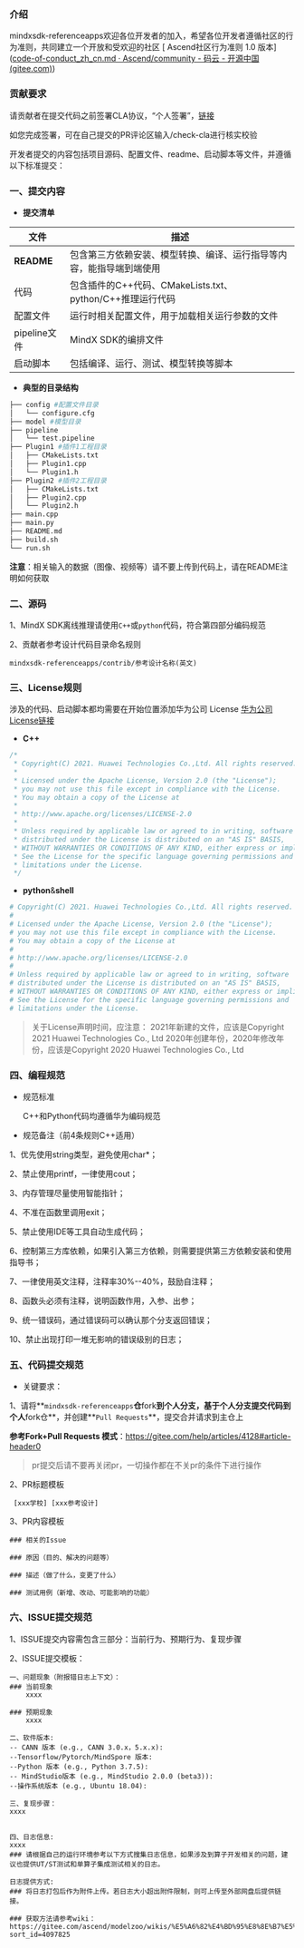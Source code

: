 ### 介绍

mindxsdk-referenceapps欢迎各位开发者的加入，希望各位开发者遵循社区的行为准则，共同建立一个开放和受欢迎的社区 [ Ascend社区行为准则 1.0 版本]([code-of-conduct_zh_cn.md · Ascend/community - 码云 - 开源中国 (gitee.com)](https://gitee.com/ascend/community/blob/master/code-of-conduct_zh_cn.md))

### 贡献要求

请贡献者在提交代码之前签署CLA协议，“个人签署”，[链接](https://clasign.osinfra.cn/sign/Z2l0ZWUlMkZhc2NlbmQ=)

如您完成签署，可在自己提交的PR评论区输入/check-cla进行核实校验

开发者提交的内容包括项目源码、配置文件、readme、启动脚本等文件，并遵循以下标准提交：

### 一、提交内容

- **提交清单**

| 文件         | 描述                                                         |
| ------------ | ------------------------------------------------------------ |
| **README**   | 包含第三方依赖安装、模型转换、编译、运行指导等内容，能指导端到端使用 |
| 代码         | 包含插件的C++代码、CMakeLists.txt、python/C++推理运行代码    |
| 配置文件     | 运行时相关配置文件，用于加载相关运行参数的文件               |
| pipeline文件 | MindX SDK的编排文件                                          |
| 启动脚本     | 包括编译、运行、测试、模型转换等脚本                         |

- **典型的目录结构**

```bash
├── config #配置文件目录
│   └── configure.cfg
├── model #模型目录
├── pipeline
│   └── test.pipeline
├── Plugin1 #插件1工程目录
│   ├── CMakeLists.txt
│   ├── Plugin1.cpp
│   └── Plugin1.h
├── Plugin2 #插件2工程目录
│   ├── CMakeLists.txt
│   ├── Plugin2.cpp
│   └── Plugin2.h
├── main.cpp
├── main.py
├── README.md
├── build.sh
└── run.sh
```

**注意**：相关输入的数据（图像、视频等）请不要上传到代码上，请在README注明如何获取

### 二、源码

1、MindX SDK离线推理请使用`C++`或`python`代码，符合第四部分编码规范

2、贡献者参考设计代码目录命名规则

```shell
mindxsdk-referenceapps/contrib/参考设计名称(英文)
```

### 三、License规则

涉及的代码、启动脚本都均需要在开始位置添加华为公司 License [华为公司 License链接](https://gitee.com/mindspore/mindspore/blob/master/LICENSE)

- **C++**

```c++
/*
 * Copyright(C) 2021. Huawei Technologies Co.,Ltd. All rights reserved.
 *
 * Licensed under the Apache License, Version 2.0 (the "License");
 * you may not use this file except in compliance with the License.
 * You may obtain a copy of the License at
 *
 * http://www.apache.org/licenses/LICENSE-2.0
 *
 * Unless required by applicable law or agreed to in writing, software
 * distributed under the License is distributed on an "AS IS" BASIS,
 * WITHOUT WARRANTIES OR CONDITIONS OF ANY KIND, either express or implied.
 * See the License for the specific language governing permissions and
 * limitations under the License.
 */
```

- **python**&**shell**

```python
# Copyright(C) 2021. Huawei Technologies Co.,Ltd. All rights reserved.
#
# Licensed under the Apache License, Version 2.0 (the "License");
# you may not use this file except in compliance with the License.
# You may obtain a copy of the License at
#
# http://www.apache.org/licenses/LICENSE-2.0
#
# Unless required by applicable law or agreed to in writing, software
# distributed under the License is distributed on an "AS IS" BASIS,
# WITHOUT WARRANTIES OR CONDITIONS OF ANY KIND, either express or implied.
# See the License for the specific language governing permissions and
# limitations under the License.
```

> 关于License声明时间，应注意： 2021年新建的文件，应该是Copyright 2021 Huawei Technologies Co., Ltd 2020年创建年份，2020年修改年份，应该是Copyright 2020 Huawei Technologies Co., Ltd

### 四、编程规范

- 规范标准

  C++和Python代码均遵循华为编码规范

- 规范备注（前4条规则C++适用）

1、优先使用string类型，避免使用char*；

2、禁止使用printf，一律使用cout；

3、内存管理尽量使用智能指针；

4、不准在函数里调用exit；

5、禁止使用IDE等工具自动生成代码；

6、控制第三方库依赖，如果引入第三方依赖，则需要提供第三方依赖安装和使用指导书；

7、一律使用英文注释，注释率30%--40%，鼓励自注释；

8、函数头必须有注释，说明函数作用，入参、出参；

9、统一错误码，通过错误码可以确认那个分支返回错误；

10、禁止出现打印一堆无影响的错误级别的日志；

### 五、代码提交规范

- 关键要求：

1、请将**`mindxsdk-referenceapps`**仓**fork**到个人分支，基于个人分支提交代码到个人**fork仓**，并创建**`Pull Requests`**，提交合并请求到主仓上

**参考Fork+Pull Requests 模式**：https://gitee.com/help/articles/4128#article-header0

> pr提交后请不要再关闭pr，一切操作都在不关pr的条件下进行操作

2、PR标题模板

```
 [xxx学校] [xxx参考设计]
```

3、PR内容模板

```
### 相关的Issue

### 原因（目的、解决的问题等）

### 描述（做了什么，变更了什么）

### 测试用例（新增、改动、可能影响的功能）
```

### 六、ISSUE提交规范

1、ISSUE提交内容需包含三部分：当前行为、预期行为、复现步骤

2、ISSUE提交模板：

```
一、问题现象（附报错日志上下文）：
### 当前现象
    xxxx
    
### 预期现象
    xxxx

二、软件版本:
-- CANN 版本 (e.g., CANN 3.0.x，5.x.x):  
--Tensorflow/Pytorch/MindSpore 版本:
--Python 版本 (e.g., Python 3.7.5):
-- MindStudio版本 (e.g., MindStudio 2.0.0 (beta3)):
--操作系统版本 (e.g., Ubuntu 18.04):

三、复现步骤：
xxxx


四、日志信息:
xxxx
### 请根据自己的运行环境参考以下方式搜集日志信息，如果涉及到算子开发相关的问题，建议也提供UT/ST测试和单算子集成测试相关的日志。

日志提供方式:
### 将日志打包后作为附件上传。若日志大小超出附件限制，则可上传至外部网盘后提供链接。

### 获取方法请参考wiki：
https://gitee.com/ascend/modelzoo/wikis/%E5%A6%82%E4%BD%95%E8%8E%B7%E5%8F%96%E6%97%A5%E5%BF%97%E5%92%8C%E8%AE%A1%E7%AE%97%E5%9B%BE?sort_id=4097825
```

